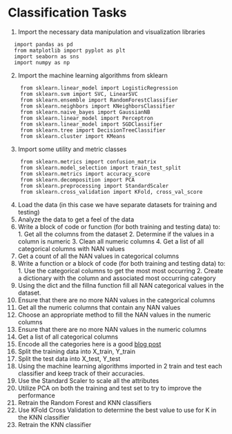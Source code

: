 # Classification Tasks
  

1. Import the necessary data manipulation and visualization libraries
```
  import pandas as pd
  from matplotlib import pyplot as plt
  import seaborn as sns
  import numpy as np
```
2. Import the machine learning algorithms from sklearn
```
    from sklearn.linear_model import LogisticRegression
    from sklearn.svm import SVC, LinearSVC
    from sklearn.ensemble import RandomForestClassifier
    from sklearn.neighbors import KNeighborsClassifier
    from sklearn.naive_bayes import GaussianNB
    from sklearn.linear_model import Perceptron
    from sklearn.linear_model import SGDClassifier
    from sklearn.tree import DecisionTreeClassifier
    from sklearn.cluster import KMeans
```
3. Import some utility and metric classes
```
    from sklearn.metrics import confusion_matrix
    from sklearn.model_selection import train_test_split
    from sklearn.metrics import accuracy_score
    from sklearn.decomposition import PCA
    from sklearn.preprocessing import StandardScaler
    from sklearn.cross_validation import KFold, cross_val_score
```
4. Load the data (in this case we have separate datasets for training and testing)
5. Analyze the data to get a feel of the data
6. Write a block of code or function (for both training and testing data) to:
        1. Get all the columns from the dataset
        2. Determine if the values in a column is numeric
        3. Clean all numeric columns
        4. Get a list of all categorical columns with NAN values
7. Get a count of all the NAN values in categorical columns
8. Write a function or a block of code (for both training and testing data) to:
        1. Use the categorical columns to get the most most occurring
        2. Create a dictionary with the column and associated most occurring category
9. Using the dict and the fillna function fill all NAN categorical values in the dataset.
10. Ensure that there are no more NAN values in the categorical columns
11. Get all the numeric columns that contain any NAN values
12. Choose an appropriate method to fill the NAN values in the numeric columns
13. Ensure that there are no more NAN values in the numeric columns
14. Get a list of all categorical columns
15. Encode all the categories here is a good [blog post](http://pbpython.com/categorical-encoding.html)
16. Split the training data into X_train, Y_train
17. Split the test data into X_test, Y_test
18. Using the machine learning algorithms imported in 2 train and test each classifier and keep track of their accuracies.
19. Use the Standard Scaler to scale all the attributes
20. Utilize PCA on both the training and test set to try to improve the performance  
21. Retrain the Random Forest and KNN classifiers 
22. Use KFold Cross Validation to determine the best value to use for K in the KNN classifier 
23. Retrain the KNN classifier
